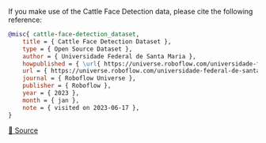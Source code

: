 If you make use of the Cattle Face Detection data, please cite the following reference:

``` bibtex
@misc{ cattle-face-detection_dataset,
    title = { Cattle Face Detection Dataset },
    type = { Open Source Dataset },
    author = { Universidade Federal de Santa Maria },
    howpublished = { \url{ https://universe.roboflow.com/universidade-federal-de-santa-maria-dbq3m/cattle-face-detection } },
    url = { https://universe.roboflow.com/universidade-federal-de-santa-maria-dbq3m/cattle-face-detection },
    journal = { Roboflow Universe },
    publisher = { Roboflow },
    year = { 2023 },
    month = { jan },
    note = { visited on 2023-06-17 },
}
```

[🔗 Source](https://universe.roboflow.com/universidade-federal-de-santa-maria-dbq3m/cattle-face-detection)
